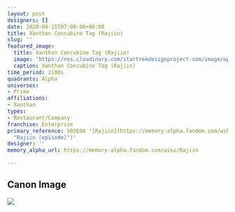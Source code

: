 ```yaml
---
layout: post
designers: []
date: 2020-04-15T07:00:00+00:00
title: Xanthan Concubine Tag (Rajiin)
slug: ''
featured_image:
  title: Xanthan Concubine Tag (Rajiin)
  image: "https://res.cloudinary.com/startrekdesignproject-com/image/upload/v1586986322/XanthanConcubineTag.png"
  caption: Xanthan Concubine Tag (Rajiin)
time_period: 2100s
quadrants: Alpha
universes:
- Prime
affiliations:
- Xanthan
types:
- Restaurant/Company
franchise: Enterprise
primary_reference: S03E04 "[Rajiin](https://memory-alpha.fandom.com/wiki/Rajiin_(episode)
  "Rajiin (episode)")"
designer: ''
memory_alpha_url: https://memory-alpha.fandom.com/wiki/Rajiin

---
```

## Canon Image

![](https://res.cloudinary.com/startrekdesignproject-com/image/upload/v1586986322/XanthanConcubineTag_Rajiin.jpg)